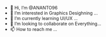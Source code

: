 - 👋 Hi, I’m @ANANTO96
- 👀 I’m interested in Graphics Desighning ...
- 🌱 I’m currently learning UI/UX ...
- 💞️ I’m looking to collaborate on Everything...
- 📫 How to reach me ...

<!---
ANANTO96/ANANTO96 is a ✨ special ✨ repository because its `README.md` (this file) appears on your GitHub profile.
You can click the Preview link to take a look at your changes.
--->
